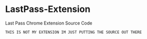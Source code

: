 # LastPass-Extension
Last Pass Chrome Extension Source Code

``THIS IS NOT MY EXTENSION IM JUST PUTTING THE SOURCE OUT THERE``
